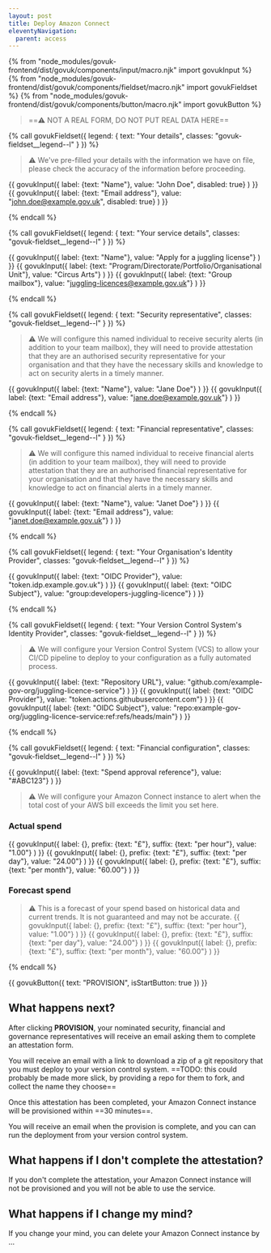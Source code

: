 ```yaml
---
layout: post
title: Deploy Amazon Connect
eleventyNavigation:
  parent: access
---
```


{% from "node_modules/govuk-frontend/dist/govuk/components/input/macro.njk" import govukInput %}
{% from "node_modules/govuk-frontend/dist/govuk/components/fieldset/macro.njk" import govukFieldset %}
{% from "node_modules/govuk-frontend/dist/govuk/components/button/macro.njk" import govukButton %}

> ==⚠️ NOT A REAL FORM, DO NOT PUT REAL DATA HERE==

{% call govukFieldset({
  legend: {
    text: "Your details",
    classes: "govuk-fieldset__legend--l"
  }
}) %}

> ⚠️ We've pre-filled your details with the information we have on file, please check the accuracy of the information before proceeding.

{{ govukInput({  label: {text: "Name"}, value: "John Doe", disabled: true}  ) }}
{{ govukInput({  label: {text: "Email address"}, value: "john.doe@example.gov.uk", disabled: true}  ) }}

{% endcall %}

{% call govukFieldset({
  legend: {
    text: "Your service details",
    classes: "govuk-fieldset__legend--l"
  }
}) %}

{{ govukInput({  label: {text: "Name"}, value: "Apply for a juggling license"}  ) }}
{{ govukInput({  label: {text: "Program/Directorate/Portfolio/Organisational Unit"}, value: "Circus Arts"}  ) }}
{{ govukInput({  label: {text: "Group mailbox"}, value: "juggling-licences@example.gov.uk"}  ) }}

{% endcall %}

{% call govukFieldset({
  legend: {
    text: "Security representative",
    classes: "govuk-fieldset__legend--l"
  }
}) %}

> ⚠️ We will configure this named individual to receive security alerts (in addition to your team mailbox), they will need to provide attestation that they are an authorised security representative for your organisation and that they have the necessary skills and knowledge to act on security alerts in a timely manner.

{{ govukInput({  label: {text: "Name"}, value: "Jane Doe"}  ) }}
{{ govukInput({  label: {text: "Email address"}, value: "jane.doe@example.gov.uk"}  ) }}

{% endcall %}

{% call govukFieldset({
  legend: {
    text: "Financial representative",
    classes: "govuk-fieldset__legend--l"
  }
}) %}

> ⚠️ We will configure this named individual to receive financial alerts (in addition to your team mailbox), they will need to provide attestation that they are an authorised financial representative for your organisation and that they have the necessary skills and knowledge to act on financial alerts in a timely manner.

{{ govukInput({  label: {text: "Name"}, value: "Janet Doe"}  ) }}
{{ govukInput({  label: {text: "Email address"}, value: "janet.doe@example.gov.uk"}  ) }}

{% endcall %}

{% call govukFieldset({
  legend: {
    text: "Your Organisation's Identity Provider",
    classes: "govuk-fieldset__legend--l"
  }
}) %}

{{ govukInput({  label: {text: "OIDC Provider"}, value: "token.idp.example.gov.uk"}  ) }}
{{ govukInput({  label: {text: "OIDC Subject"}, value: "group:developers-juggling-licence"}  ) }}

{% endcall %}

{% call govukFieldset({
  legend: {
    text: "Your Version Control System's Identity Provider",
    classes: "govuk-fieldset__legend--l"
  }
}) %}

> ⚠️ We will configure your Version Control System (VCS) to allow your CI/CD pipeline to deploy to your configuration as a fully automated process.

{{ govukInput({  label: {text: "Repository URL"}, value: "github.com/example-gov-org/juggling-licence-service"}  ) }}
{{ govukInput({  label: {text: "OIDC Provider"}, value: "token.actions.githubusercontent.com"}  ) }}
{{ govukInput({  label: {text: "OIDC Subject"}, value: "repo:example-gov-org/juggling-licence-service:ref:refs/heads/main"}  ) }}

{% endcall %}

{% call govukFieldset({
  legend: {
    text: "Financial configuration",
    classes: "govuk-fieldset__legend--l"
  }
}) %}

{{ govukInput({  label: {text: "Spend approval reference"}, value: "#ABC123"}  ) }}

> ⚠️ We will configure your Amazon Connect instance to alert when the total cost of your AWS bill exceeds the limit you set here.

### Actual spend

{{ govukInput({  label: {}, prefix: {text: "£"}, suffix: {text: "per hour"}, value: "1.00"}  ) }}
{{ govukInput({  label: {}, prefix: {text: "£"}, suffix: {text: "per day"}, value: "24.00"}  ) }}
{{ govukInput({  label: {}, prefix: {text: "£"}, suffix: {text: "per month"}, value: "60.00"}  ) }}

### Forecast spend

> ⚠️ This is a forecast of your spend based on historical data and current trends. It is not guaranteed and may not be accurate.
> {{ govukInput({  label: {}, prefix: {text: "£"}, suffix: {text: "per hour"}, value: "1.00"}  ) }}
> {{ govukInput({  label: {}, prefix: {text: "£"}, suffix: {text: "per day"}, value: "24.00"}  ) }}
> {{ govukInput({  label: {}, prefix: {text: "£"}, suffix: {text: "per month"}, value: "60.00"}  ) }}

{% endcall %}

{{ govukButton({
  text: "PROVISION",
  isStartButton: true
}) }}

## What happens next?

After clicking **PROVISION**, your nominated security, financial and governance representatives will receive an email asking them to complete an attestation form.

You will receive an email with a link to download a zip of a git repository that you must deploy to your version control system. ==TODO: this could probably be made more slick, by providing a repo for them to fork, and collect the name they choose==

Once this attestation has been completed, your Amazon Connect instance will be provisioned within ==30 minutes==.

You will receive an email when the provision is complete, and you can can run the deployment from your version control system.

## What happens if I don't complete the attestation?

If you don't complete the attestation, your Amazon Connect instance will not be provisioned and you will not be able to use the service.

## What happens if I change my mind?

If you change your mind, you can delete your Amazon Connect instance by ...
